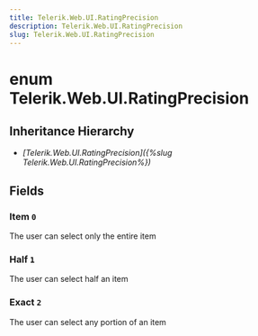 ```yaml
---
title: Telerik.Web.UI.RatingPrecision
description: Telerik.Web.UI.RatingPrecision
slug: Telerik.Web.UI.RatingPrecision
---
```


# enum Telerik.Web.UI.RatingPrecision

## Inheritance Hierarchy

* *[Telerik.Web.UI.RatingPrecision]({%slug Telerik.Web.UI.RatingPrecision%})*

## Fields

### Item `0`

The user can select only the entire item 

### Half `1`

The user can select half an item 

### Exact `2`

The user can select any portion of an item 


